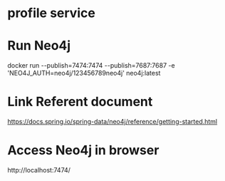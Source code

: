 # profile service

# Run Neo4j
docker run --publish=7474:7474 --publish=7687:7687 -e 'NEO4J_AUTH=neo4j/123456789neo4j' neo4j:latest
# Link Referent document
https://docs.spring.io/spring-data/neo4j/reference/getting-started.html
# Access Neo4j in browser 
http://localhost:7474/